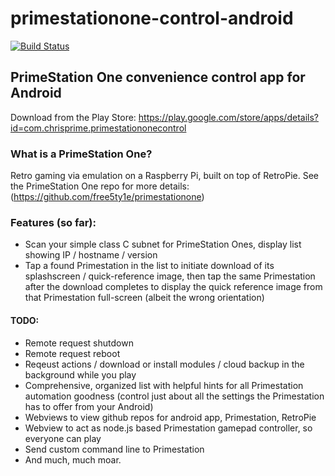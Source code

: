# primestationone-control-android
[![Build Status](https://travis-ci.org/free5ty1e/primestationone-control-android.svg?branch=master)](https://travis-ci.org/free5ty1e/primestationone-control-android)

## PrimeStation One convenience control app for Android
Download from the Play Store:
https://play.google.com/store/apps/details?id=com.chrisprime.primestationonecontrol

### What is a PrimeStation One?  
Retro gaming via emulation on a Raspberry Pi, built on top of RetroPie.  See the PrimeStation One repo for more details:
(https://github.com/free5ty1e/primestationone)

### Features (so far):
* Scan your simple class C subnet for PrimeStation Ones, display list showing IP / hostname / version 
* Tap a found Primestation in the list to initiate download of its splashscreen / quick-reference image, then tap the same Primestation after the download completes to display the quick reference image from that Primestation full-screen (albeit the wrong orientation)

#### TODO:
* Remote request shutdown
* Remote request reboot
* Reqeust actions / download or install modules / cloud backup in the background while you play
* Comprehensive, organized list with helpful hints for all Primestation automation goodness (control just about all the settings the Primestation has to offer from your Android)
* Webviews to view github repos for android app, Primestation, RetroPie
* Webview to act as node.js based Primestation gamepad controller, so everyone can play
* Send custom command line to Primestation
* And much, much moar.  
